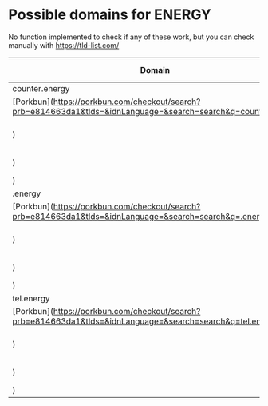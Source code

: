 # Possible domains for ENERGY

No function implemented to check if any of these work, but you can check manually with https://tld-list.com/

| Domain | Porkbun | NameCheap | Google Domains |
|---|---|---|---|
| counter.energy | [Porkbun](https://porkbun.com/checkout/search?prb=e814663da1&tlds=&idnLanguage=&search=search&q=counter.energy) | [Namecheap](https://www.namecheap.com/domains/registration/results/?domain=counter.energy) | [Google](https://domains.google.com/registrar/search?searchTerm=counter.energy) |
| .energy | [Porkbun](https://porkbun.com/checkout/search?prb=e814663da1&tlds=&idnLanguage=&search=search&q=.energy) | [Namecheap](https://www.namecheap.com/domains/registration/results/?domain=.energy) | [Google](https://domains.google.com/registrar/search?searchTerm=.energy) |
| tel.energy | [Porkbun](https://porkbun.com/checkout/search?prb=e814663da1&tlds=&idnLanguage=&search=search&q=tel.energy) | [Namecheap](https://www.namecheap.com/domains/registration/results/?domain=tel.energy) | [Google](https://domains.google.com/registrar/search?searchTerm=tel.energy) |
